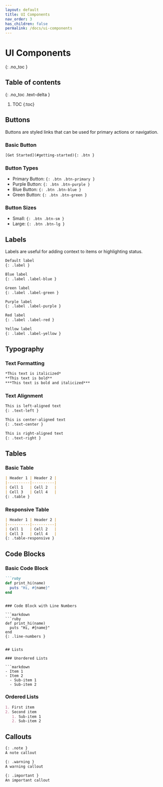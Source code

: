 ```yaml
---
layout: default
title: UI Components
nav_order: 3
has_children: false
permalink: /docs/ui-components
---
```


# UI Components
{: .no_toc }

## Table of contents
{: .no_toc .text-delta }

1. TOC
{:toc}

## Buttons

Buttons are styled links that can be used for primary actions or navigation.

### Basic Button

```html
[Get Started](#getting-started){: .btn }
```

### Button Types

- Primary Button: `{: .btn .btn-primary }`
- Purple Button: `{: .btn .btn-purple }`
- Blue Button: `{: .btn .btn-blue }`
- Green Button: `{: .btn .btn-green }`

### Button Sizes

- Small: `{: .btn .btn-sm }`
- Large: `{: .btn .btn-lg }`

## Labels

Labels are useful for adding context to items or highlighting status.

```html
Default label
{: .label }

Blue label
{: .label .label-blue }

Green label
{: .label .label-green }

Purple label
{: .label .label-purple }

Red label
{: .label .label-red }

Yellow label
{: .label .label-yellow }
```

## Typography

### Text Formatting

```markdown
*This text is italicized*
**This text is bold**
***This text is bold and italicized***
```

### Text Alignment

```markdown
This is left-aligned text
{: .text-left }

This is center-aligned text
{: .text-center }

This is right-aligned text
{: .text-right }
```

## Tables

### Basic Table

```markdown
| Header 1 | Header 2 |
|----------|----------|
| Cell 1   | Cell 2   |
| Cell 3   | Cell 4   |
{: .table }
```

### Responsive Table

```markdown
| Header 1 | Header 2 |
|----------|----------|
| Cell 1   | Cell 2   |
| Cell 3   | Cell 4   |
{: .table-responsive }
```

## Code Blocks

### Basic Code Block

```markdown
```ruby
def print_hi(name)
  puts "Hi, #{name}"
end
```
```

### Code Block with Line Numbers

```markdown
```ruby
def print_hi(name)
  puts "Hi, #{name}"
end
{: .line-numbers }
```
```

## Lists

### Unordered Lists

```markdown
- Item 1
- Item 2
  - Sub-item 1
  - Sub-item 2
```

### Ordered Lists

```markdown
1. First item
2. Second item
   1. Sub-item 1
   2. Sub-item 2
```

## Callouts

```markdown
{: .note }
A note callout

{: .warning }
A warning callout

{: .important }
An important callout
``` 